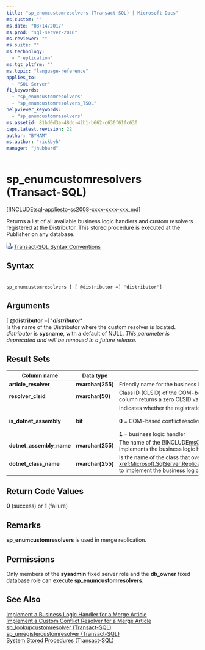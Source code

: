 ```yaml
---
title: "sp_enumcustomresolvers (Transact-SQL) | Microsoft Docs"
ms.custom: ""
ms.date: "03/14/2017"
ms.prod: "sql-server-2016"
ms.reviewer: ""
ms.suite: ""
ms.technology: 
  - "replication"
ms.tgt_pltfrm: ""
ms.topic: "language-reference"
applies_to: 
  - "SQL Server"
f1_keywords: 
  - "sp_enumcustomresolvers"
  - "sp_enumcustomresolvers_TSQL"
helpviewer_keywords: 
  - "sp_enumcustomresolvers"
ms.assetid: 81bd0d3a-48dc-42b1-b662-c630f61fc630
caps.latest.revision: 22
author: "BYHAM"
ms.author: "rickbyh"
manager: "jhubbard"
---
```

# sp_enumcustomresolvers (Transact-SQL)
[!INCLUDE[tsql-appliesto-ss2008-xxxx-xxxx-xxx_md](../../includes/tsql-appliesto-ss2008-xxxx-xxxx-xxx-md.md)]

  Returns a list of all available business logic handlers and custom resolvers registered at the Distributor. This stored procedure is executed at the Publisher on any database.  
  
 ![Topic link icon](../../database-engine/configure-windows/media/topic-link.gif "Topic link icon") [Transact-SQL Syntax Conventions](../../t-sql/language-elements/transact-sql-syntax-conventions-transact-sql.md)  
  
## Syntax  
  
```  
  
sp_enumcustomresolvers [ [ @distributor =] 'distributor']  
```  
  
## Arguments  
 [ **@distributor =**] **'***distributor***'**  
 Is the name of the Distributor where the custom resolver is located. *distributor* is **sysname**, with a default of NULL. *This parameter is deprecated and will be removed in a future release.*  
  
## Result Sets  
  
|Column name|Data type|Description|  
|-----------------|---------------|-----------------|  
|**article_resolver**|**nvarchar(255)**|Friendly name for the business logic handler or conflict resolver.|  
|**resolver_clsid**|**nvarchar(50)**|Class ID (CLSID) of the COM-based resolver. For a business logic handler, this column returns a zero CLSID value.|  
|**is_dotnet_assembly**|**bit**|Indicates whether the registration is for a business logic handler.<br /><br /> **0** = COM-based conflict resolver<br /><br /> **1** = business logic handler|  
|**dotnet_assembly_name**|**nvarchar(255)**|The name of the [!INCLUDE[msCoName](../../includes/msconame-md.md)] .NET Framework assembly that implements the business logic handler.|  
|**dotnet_class_name**|**nvarchar(255)**|Is the name of the class that overrides <xref:Microsoft.SqlServer.Replication.BusinessLogicSupport.BusinessLogicModule> to implement the business logic handler.|  
  
## Return Code Values  
 **0** (success) or **1** (failure)  
  
## Remarks  
 **sp_enumcustomresolvers** is used in merge replication.  
  
## Permissions  
 Only members of the **sysadmin** fixed server role and the **db_owner** fixed database role can execute **sp_enumcustomresolvers**.  
  
## See Also  
 [Implement a Business Logic Handler for a Merge Article](../../relational-databases/replication/implement-a-business-logic-handler-for-a-merge-article.md)   
 [Implement a Custom Conflict Resolver for a Merge Article](../../relational-databases/replication/implement-a-custom-conflict-resolver-for-a-merge-article.md)   
 [sp_lookupcustomresolver &#40;Transact-SQL&#41;](../../relational-databases/system-stored-procedures/sp-lookupcustomresolver-transact-sql.md)   
 [sp_unregistercustomresolver &#40;Transact-SQL&#41;](../../relational-databases/system-stored-procedures/sp-unregistercustomresolver-transact-sql.md)   
 [System Stored Procedures &#40;Transact-SQL&#41;](../../relational-databases/system-stored-procedures/system-stored-procedures-transact-sql.md)  
  
  